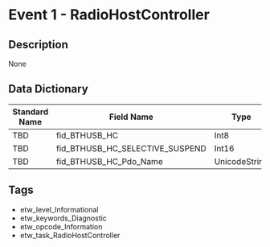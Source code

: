# Event 1 - RadioHostController

## Description
None

## Data Dictionary
|Standard Name|Field Name|Type|Description|Sample Value|
|---|---|---|---|---|
|TBD|fid_BTHUSB_HC|Int8|None|`None`|
|TBD|fid_BTHUSB_HC_SELECTIVE_SUSPEND|Int16|None|`None`|
|TBD|fid_BTHUSB_HC_Pdo_Name|UnicodeString|None|`None`|

## Tags
* etw_level_Informational
* etw_keywords_Diagnostic
* etw_opcode_Information
* etw_task_RadioHostController